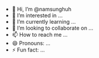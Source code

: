 - 👋 Hi, I’m @namsunghuh
- 👀 I’m interested in ...
- 🌱 I’m currently learning ...
- 💞️ I’m looking to collaborate on ...
- 📫 How to reach me ...
- 😄 Pronouns: ...
- ⚡ Fun fact: ...

<!---
namsunghuh/namsunghuh is a ✨ special ✨ repository because its `README.md` (this file) appears on your GitHub profile.
You can click the Preview link to take a look at your changes.
--->
